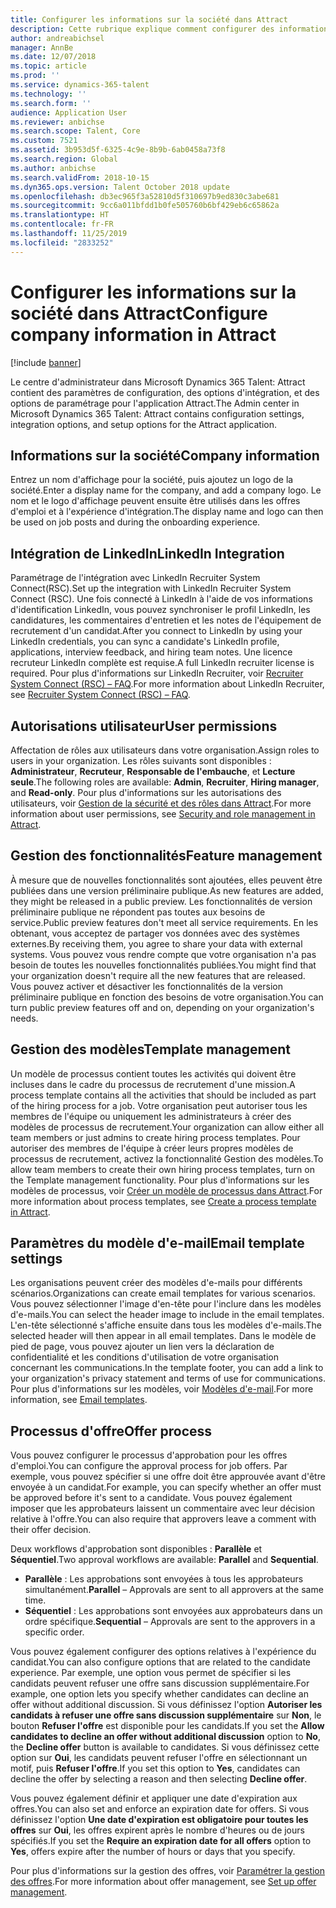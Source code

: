 ```yaml
---
title: Configurer les informations sur la société dans Attract
description: Cette rubrique explique comment configurer des informations sur la société et la marque pour Microsoft Dynamics 365 Talent - Attract.
author: andreabichsel
manager: AnnBe
ms.date: 12/07/2018
ms.topic: article
ms.prod: ''
ms.service: dynamics-365-talent
ms.technology: ''
ms.search.form: ''
audience: Application User
ms.reviewer: anbichse
ms.search.scope: Talent, Core
ms.custom: 7521
ms.assetid: 3b953d5f-6325-4c9e-8b9b-6ab0458a73f8
ms.search.region: Global
ms.author: anbichse
ms.search.validFrom: 2018-10-15
ms.dyn365.ops.version: Talent October 2018 update
ms.openlocfilehash: db3ec965f3a52810d5f310697b9ed830c3abe681
ms.sourcegitcommit: 9cc6a011bfdd1b0fe505760b6bf429eb6c65862a
ms.translationtype: HT
ms.contentlocale: fr-FR
ms.lasthandoff: 11/25/2019
ms.locfileid: "2833252"
---
```

# <a name="configure-company-information-in-attract"></a><span data-ttu-id="0e71d-103">Configurer les informations sur la société dans Attract</span><span class="sxs-lookup"><span data-stu-id="0e71d-103">Configure company information in Attract</span></span>

[!include [banner](includes/banner.md)]

<span data-ttu-id="0e71d-104">Le centre d'administrateur dans Microsoft Dynamics 365 Talent: Attract contient des paramètres de configuration, des options d'intégration, et des options de paramétrage pour l'application Attract.</span><span class="sxs-lookup"><span data-stu-id="0e71d-104">The Admin center in Microsoft Dynamics 365 Talent: Attract contains configuration settings, integration options, and setup options for the Attract application.</span></span>

## <a name="company-information"></a><span data-ttu-id="0e71d-105">Informations sur la société</span><span class="sxs-lookup"><span data-stu-id="0e71d-105">Company information</span></span>

<span data-ttu-id="0e71d-106">Entrez un nom d'affichage pour la société, puis ajoutez un logo de la société.</span><span class="sxs-lookup"><span data-stu-id="0e71d-106">Enter a display name for the company, and add a company logo.</span></span> <span data-ttu-id="0e71d-107">Le nom et le logo d'affichage peuvent ensuite être utilisés dans les offres d'emploi et à l'expérience d'intégration.</span><span class="sxs-lookup"><span data-stu-id="0e71d-107">The display name and logo can then be used on job posts and during the onboarding experience.</span></span>

## <a name="linkedin-integration"></a><span data-ttu-id="0e71d-108">Intégration de LinkedIn</span><span class="sxs-lookup"><span data-stu-id="0e71d-108">LinkedIn Integration</span></span>

<span data-ttu-id="0e71d-109">Paramétrage de l'intégration avec LinkedIn Recruiter System Connect(RSC).</span><span class="sxs-lookup"><span data-stu-id="0e71d-109">Set up the integration with LinkedIn Recruiter System Connect (RSC).</span></span> <span data-ttu-id="0e71d-110">Une fois connecté à LinkedIn à l'aide de vos informations d'identification LinkedIn, vous pouvez synchroniser le profil LinkedIn, les candidatures, les commentaires d'entretien et les notes de l'équipement de recrutement d'un candidat.</span><span class="sxs-lookup"><span data-stu-id="0e71d-110">After you connect to LinkedIn by using your LinkedIn credentials, you can sync a candidate's LinkedIn profile, applications, interview feedback, and hiring team notes.</span></span> <span data-ttu-id="0e71d-111">Une licence recruteur LinkedIn complète est requise.</span><span class="sxs-lookup"><span data-stu-id="0e71d-111">A full LinkedIn recruiter license is required.</span></span> <span data-ttu-id="0e71d-112">Pour plus d'informations sur LinkedIn Recruiter, voir [Recruiter System Connect (RSC) – FAQ](https://www.linkedin.com/help/recruiter/answer/90483).</span><span class="sxs-lookup"><span data-stu-id="0e71d-112">For more information about LinkedIn Recruiter, see [Recruiter System Connect (RSC) – FAQ](https://www.linkedin.com/help/recruiter/answer/90483).</span></span>

## <a name="user-permissions"></a><span data-ttu-id="0e71d-113">Autorisations utilisateur</span><span class="sxs-lookup"><span data-stu-id="0e71d-113">User permissions</span></span>

<span data-ttu-id="0e71d-114">Affectation de rôles aux utilisateurs dans votre organisation.</span><span class="sxs-lookup"><span data-stu-id="0e71d-114">Assign roles to users in your organization.</span></span> <span data-ttu-id="0e71d-115">Les rôles suivants sont disponibles : **Administrateur**, **Recruteur**, **Responsable de l'embauche**, et **Lecture seule**.</span><span class="sxs-lookup"><span data-stu-id="0e71d-115">The following roles are available: **Admin**, **Recruiter**, **Hiring manager**, and **Read-only**.</span></span> <span data-ttu-id="0e71d-116">Pour plus d'informations sur les autorisations des utilisateurs, voir [Gestion de la sécurité et des rôles dans Attract](./security-attract.md).</span><span class="sxs-lookup"><span data-stu-id="0e71d-116">For more information about user permissions, see [Security and role management in Attract](./security-attract.md).</span></span>

## <a name="feature-management"></a><span data-ttu-id="0e71d-117">Gestion des fonctionnalités</span><span class="sxs-lookup"><span data-stu-id="0e71d-117">Feature management</span></span>

<span data-ttu-id="0e71d-118">À mesure que de nouvelles fonctionnalités sont ajoutées, elles peuvent être publiées dans une version préliminaire publique.</span><span class="sxs-lookup"><span data-stu-id="0e71d-118">As new features are added, they might be released in a public preview.</span></span> <span data-ttu-id="0e71d-119">Les fonctionnalités de version préliminaire publique ne répondent pas toutes aux besoins de service.</span><span class="sxs-lookup"><span data-stu-id="0e71d-119">Public preview features don't meet all service requirements.</span></span> <span data-ttu-id="0e71d-120">En les obtenant, vous acceptez de partager vos données avec des systèmes externes.</span><span class="sxs-lookup"><span data-stu-id="0e71d-120">By receiving them, you agree to share your data with external systems.</span></span> <span data-ttu-id="0e71d-121">Vous pouvez vous rendre compte que votre organisation n'a pas besoin de toutes les nouvelles fonctionnalités publiées.</span><span class="sxs-lookup"><span data-stu-id="0e71d-121">You might find that your organization doesn't require all the new features that are released.</span></span> <span data-ttu-id="0e71d-122">Vous pouvez activer et désactiver les fonctionnalités de la version préliminaire publique en fonction des besoins de votre organisation.</span><span class="sxs-lookup"><span data-stu-id="0e71d-122">You can turn public preview features off and on, depending on your organization's needs.</span></span>

## <a name="template-management"></a><span data-ttu-id="0e71d-123">Gestion des modèles</span><span class="sxs-lookup"><span data-stu-id="0e71d-123">Template management</span></span>

<span data-ttu-id="0e71d-124">Un modèle de processus contient toutes les activités qui doivent être incluses dans le cadre du processus de recrutement d'une mission.</span><span class="sxs-lookup"><span data-stu-id="0e71d-124">A process template contains all the activities that should be included as part of the hiring process for a job.</span></span> <span data-ttu-id="0e71d-125">Votre organisation peut autoriser tous les membres de l'équipe ou uniquement les administrateurs à créer des modèles de processus de recrutement.</span><span class="sxs-lookup"><span data-stu-id="0e71d-125">Your organization can allow either all team members or just admins to create hiring process templates.</span></span> <span data-ttu-id="0e71d-126">Pour autoriser des membres de l'équipe à créer leurs propres modèles de processus de recrutement, activez la fonctionnalité Gestion des modèles.</span><span class="sxs-lookup"><span data-stu-id="0e71d-126">To allow team members to create their own hiring process templates, turn on the Template management functionality.</span></span> <span data-ttu-id="0e71d-127">Pour plus d'informations sur les modèles de processus, voir [Créer un modèle de processus dans Attract](./process-templates-attract.md).</span><span class="sxs-lookup"><span data-stu-id="0e71d-127">For more information about process templates, see [Create a process template in Attract](./process-templates-attract.md).</span></span>

## <a name="email-template-settings"></a><span data-ttu-id="0e71d-128">Paramètres du modèle d'e-mail</span><span class="sxs-lookup"><span data-stu-id="0e71d-128">Email template settings</span></span>

<span data-ttu-id="0e71d-129">Les organisations peuvent créer des modèles d'e-mails pour différents scénarios.</span><span class="sxs-lookup"><span data-stu-id="0e71d-129">Organizations can create email templates for various scenarios.</span></span> <span data-ttu-id="0e71d-130">Vous pouvez sélectionner l'image d'en-tête pour l'inclure dans les modèles d'e-mails.</span><span class="sxs-lookup"><span data-stu-id="0e71d-130">You can select the header image to include in the email templates.</span></span> <span data-ttu-id="0e71d-131">L'en-tête sélectionné s'affiche ensuite dans tous les modèles d'e-mails.</span><span class="sxs-lookup"><span data-stu-id="0e71d-131">The selected header will then appear in all email templates.</span></span> <span data-ttu-id="0e71d-132">Dans le modèle de pied de page, vous pouvez ajouter un lien vers la déclaration de confidentialité et les conditions d'utilisation de votre organisation concernant les communications.</span><span class="sxs-lookup"><span data-stu-id="0e71d-132">In the template footer, you can add a link to your organization's privacy statement and terms of use for communications.</span></span> <span data-ttu-id="0e71d-133">Pour plus d'informations sur les modèles, voir [Modèles d'e-mail](./email-templates.md).</span><span class="sxs-lookup"><span data-stu-id="0e71d-133">For more information, see [Email templates](./email-templates.md).</span></span>

## <a name="offer-process"></a><span data-ttu-id="0e71d-134">Processus d'offre</span><span class="sxs-lookup"><span data-stu-id="0e71d-134">Offer process</span></span>

<span data-ttu-id="0e71d-135">Vous pouvez configurer le processus d'approbation pour les offres d'emploi.</span><span class="sxs-lookup"><span data-stu-id="0e71d-135">You can configure the approval process for job offers.</span></span> <span data-ttu-id="0e71d-136">Par exemple, vous pouvez spécifier si une offre doit être approuvée avant d'être envoyée à un candidat.</span><span class="sxs-lookup"><span data-stu-id="0e71d-136">For example, you can specify whether an offer must be approved before it's sent to a candidate.</span></span> <span data-ttu-id="0e71d-137">Vous pouvez également imposer que les approbateurs laissent un commentaire avec leur décision relative à l'offre.</span><span class="sxs-lookup"><span data-stu-id="0e71d-137">You can also require that approvers leave a comment with their offer decision.</span></span>

<span data-ttu-id="0e71d-138">Deux workflows d'approbation sont disponibles : **Parallèle** et **Séquentiel**.</span><span class="sxs-lookup"><span data-stu-id="0e71d-138">Two approval workflows are available: **Parallel** and **Sequential**.</span></span>

- <span data-ttu-id="0e71d-139">**Parallèle** : Les approbations sont envoyées à tous les approbateurs simultanément.</span><span class="sxs-lookup"><span data-stu-id="0e71d-139">**Parallel** – Approvals are sent to all approvers at the same time.</span></span>
- <span data-ttu-id="0e71d-140">**Séquentiel** : Les approbations sont envoyées aux approbateurs dans un ordre spécifique.</span><span class="sxs-lookup"><span data-stu-id="0e71d-140">**Sequential** – Approvals are sent to the approvers in a specific order.</span></span>

<span data-ttu-id="0e71d-141">Vous pouvez également configurer des options relatives à l'expérience du candidat.</span><span class="sxs-lookup"><span data-stu-id="0e71d-141">You can also configure options that are related to the candidate experience.</span></span> <span data-ttu-id="0e71d-142">Par exemple, une option vous permet de spécifier si les candidats peuvent refuser une offre sans discussion supplémentaire.</span><span class="sxs-lookup"><span data-stu-id="0e71d-142">For example, one option lets you specify whether candidates can decline an offer without additional discussion.</span></span> <span data-ttu-id="0e71d-143">Si vous définissez l'option **Autoriser les candidats à refuser une offre sans discussion supplémentaire** sur **Non**, le bouton **Refuser l'offre** est disponible pour les candidats.</span><span class="sxs-lookup"><span data-stu-id="0e71d-143">If you set the **Allow candidates to decline an offer without additional discussion** option to **No**, the **Decline offer** button is available to candidates.</span></span> <span data-ttu-id="0e71d-144">Si vous définissez cette option sur **Oui**, les candidats peuvent refuser l'offre en sélectionnant un motif, puis **Refuser l'offre**.</span><span class="sxs-lookup"><span data-stu-id="0e71d-144">If you set this option to **Yes**, candidates can decline the offer by selecting a reason and then selecting **Decline offer**.</span></span>

<span data-ttu-id="0e71d-145">Vous pouvez également définir et appliquer une date d'expiration aux offres.</span><span class="sxs-lookup"><span data-stu-id="0e71d-145">You can also set and enforce an expiration date for offers.</span></span> <span data-ttu-id="0e71d-146">Si vous définissez l'option **Une date d'expiration est obligatoire pour toutes les offres** sur **Oui**, les offres expirent après le nombre d'heures ou de jours spécifiés.</span><span class="sxs-lookup"><span data-stu-id="0e71d-146">If you set the **Require an expiration date for all offers** option to **Yes**, offers expire after the number of hours or days that you specify.</span></span>

<span data-ttu-id="0e71d-147">Pour plus d'informations sur la gestion des offres, voir [Paramétrer la gestion des offres](./offer-setup.md).</span><span class="sxs-lookup"><span data-stu-id="0e71d-147">For more information about offer management, see [Set up offer management](./offer-setup.md).</span></span>
